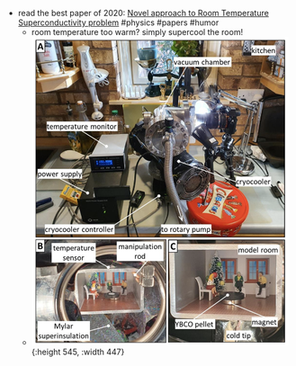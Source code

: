 - read the best paper of 2020: [Novel approach to Room Temperature Superconductivity problem](https://arxiv.org/abs/2003.14321) #physics #papers #humor
	- room temperature too warm? simply supercool the room!
	- ![image.png](../assets/image_1720544987650_0.png){:height 545, :width 447}